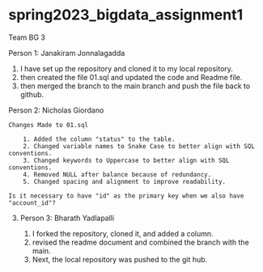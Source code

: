 # spring2023_bigdata_assignment1

Team BG 3

Person 1: Janakiram Jonnalagadda
1. I have set up the repository and cloned it to my local repository.
2. then created the file 01.sql and updated the code and Readme file.
3. then merged the branch to the main branch and push the file back to github.

Person 2: Nicholas Giordano

	Changes Made to 01.sql

		1. Added the column "status" to the table.
		2. Changed variable names to Snake Case to better align with SQL conventions.
		3. Changed keywords to Uppercase to better align with SQL conventions.
		4. Removed NULL after balance because of redundancy.
		5. Changed spacing and alignment to improve readability.

	Is it necessary to have "id" as the primary key when we also have "account_id"?

3. Person 3: Bharath Yadlapalli

	1. I forked the repository, cloned it, and added a column.
	2. revised the readme document and combined the branch with the main.
	3. Next, the local repository was pushed to the git hub.


